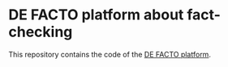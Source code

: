 # DE FACTO platform about fact-checking

This repository contains the code of the [DE FACTO platform](https://defacto-observatoire.fr/).